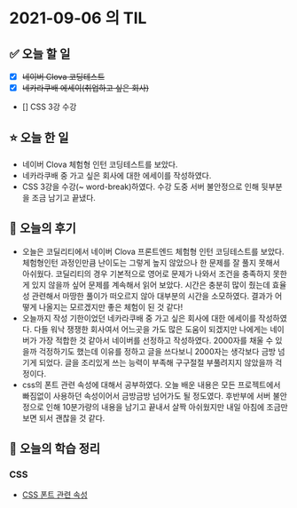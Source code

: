 # 2021-09-06 의 TIL

## ✅ 오늘 할 일

- [x] ~~네이버 Clova 코딩테스트~~
- [x] ~~네카라쿠배 에세이(취업하고 싶은 회사)~~
- [] CSS 3강 수강

## ⭐ 오늘 한 일

- 네이버 Clova 체험형 인턴 코딩테스트를 보았다.
- 네카라쿠배 중 가고 싶은 회사에 대한 에세이를 작성하였다.
- CSS 3강을 수강(~ word-break)하였다. 수강 도중 서버 불안정으로 인해 뒷부분을 조금 남기고 끝냈다.

## 💬 오늘의 후기

- 오늘은 코딜리티에서 네이버 Clova 프론트엔드 체험형 인턴 코딩테스트를 보았다. 체험형인턴 과정인만큼 난이도는 그렇게 높지 않았으나 한 문제를 잘 풀지 못해서 아쉬웠다. 코딜리티의 경우 기본적으로 영어로 문제가 나와서 조건을 충족하지 못한게 있지 않을까 싶어 문제를 계속해서 읽어 보았다. 시간은 충분히 많이 줬는데 효율성 관련해서 마땅한 풀이가 떠오르지 않아 대부분의 시간을 소모하였다. 결과가 어떻게 나올지는 모르겠지만 좋은 체험이 된 것 같다!
- 오늘까지 작성 기한이었던 네카라쿠배 중 가고 싶은 회사에 대한 에세이를 작성하였다. 다들 워낙 쟁쟁한 회사여서 어느곳을 가도 많은 도움이 되겠지만 나에게는 네이버가 가장 적합한 것 같아서 네이버를 선정하고 작성하였다. 2000자를 채울 수 있을까 걱정하기도 했는데 이유를 정하고 글을 쓰다보니 2000자는 생각보다 금방 넘기게 되었다. 글을 조리있게 쓰는 능력이 부족해 구구절절 부풀려지지 않았을까 걱정이다.
- css의 폰트 관련 속성에 대해서 공부하였다. 오늘 배운 내용은 모든 프로젝트에서 빠짐없이 사용하던 속성이어서 금방금방 넘어가도 될 정도였다. 후반부에 서버 불안정으로 인해 10분가량의 내용을 남기고 끝내서 살짝 아쉬웠지만 내일 아침에 조금만 보면 되서 괜찮을 것 같다.

## 📕 오늘의 학습 정리

### CSS

- [CSS 폰트 관련 속성](https://github.com/ksy9926/zerobase-TIL/blob/master/CSS/font.md)
